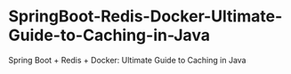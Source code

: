 # SpringBoot-Redis-Docker-Ultimate-Guide-to-Caching-in-Java
Spring Boot + Redis + Docker: Ultimate Guide to Caching in Java
